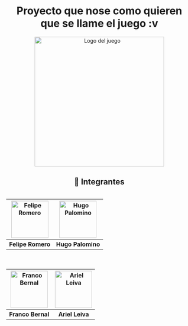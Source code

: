 <div align="center">

# Proyecto que nose como quieren que se llame el juego :v

<img src="https://i.ytimg.com/vi/F7QSU7MV0hk/hq720.jpg?sqp=-oaymwEhCK4FEIIDSFryq4qpAxMIARUAAAAAGAElAADIQj0AgKJD&rs=AOn4CLC8vkGPy06XU2Oc5h2EGvubK4La3A" width="350px" alt="Logo del juego"/>

## 👥 Integrantes

<div style="display: flex; justify-content: center; flex-wrap: wrap; gap: 20px;">

| <img src="https://http2.mlstatic.com/D_NQ_NP_718068-MLA83745617934_042025-O.webp" width="100px" alt="Felipe Romero"/> | <img src="https://tr.rbxcdn.com/180DAY-4c077d0d72a520f50e4180aef89c2ece/420/420/Hat/Png/noFilter" width="100px" alt="Hugo Palomino"/> |
|:--:|:--:|
| **Felipe Romero** | **Hugo Palomino** |

| <img src="https://encrypted-tbn0.gstatic.com/images?q=tbn:ANd9GcRMw8JU2VUUQK4rV54RXYVJgQripZUk6F1zCg&s" width="100px" alt="Franco Bernal"/> | <img src="https://encrypted-tbn0.gstatic.com/images?q=tbn:ANd9GcS4-3ekCtjuGKaoh_Ns_A7nDhVX4qlm28itlw&s" width="100px" alt="Ariel Leiva"/> |
|:--:|:--:|
| **Franco Bernal** | **Ariel Leiva** |

</div>

</div>
